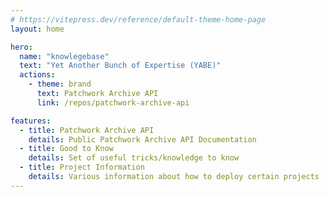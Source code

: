```yaml
---
# https://vitepress.dev/reference/default-theme-home-page
layout: home

hero:
  name: "knowlegebase"
  text: "Yet Another Bunch of Expertise (YABE)"
  actions:
    - theme: brand
      text: Patchwork Archive API
      link: /repos/patchwork-archive-api

features:
  - title: Patchwork Archive API
    details: Public Patchwork Archive API Documentation
  - title: Good to Know
    details: Set of useful tricks/knowledge to know
  - title: Project Information
    details: Various information about how to deploy certain projects
---
```


